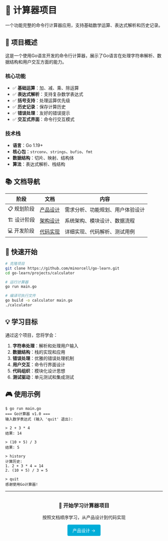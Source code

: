 # 📱 计算器项目

一个功能完整的命令行计算器应用，支持基础数学运算、表达式解析和历史记录。

## 🎯 项目概述

这是一个使用Go语言开发的命令行计算器，展示了Go语言在处理字符串解析、数据结构和用户交互方面的能力。

### 核心功能

- ✅ **基础运算**：加、减、乘、除运算
- ✅ **表达式解析**：支持复杂数学表达式
- ✅ **括号支持**：处理运算优先级
- ✅ **历史记录**：保存计算历史
- ✅ **错误处理**：友好的错误提示
- ✅ **交互式界面**：命令行交互模式

### 技术栈

- **语言**：Go 1.19+
- **核心包**：`strconv`、`strings`、`bufio`、`fmt`
- **数据结构**：切片、映射、结构体
- **算法**：表达式解析、栈结构

## 📚 文档导航

| 阶段 | 文档 | 内容 |
|------|------|------|
| 📋 规划阶段 | [产品设计](./product-design.md) | 需求分析、功能规划、用户体验设计 |
| 🏗️ 设计阶段 | [架构设计](./architecture.md) | 系统架构、模块设计、数据流程 |
| 💻 开发阶段 | [代码实现](./implementation.md) | 详细实现、代码解析、测试用例 |

## 🚀 快速开始

```bash
# 克隆项目
git clone https://github.com/minorcell/go-learn.git
cd go-learn/projects/calculator

# 运行计算器
go run main.go

# 编译可执行文件
go build -o calculator main.go
./calculator
```

## 💡 学习目标

通过这个项目，您将学会：

1. **字符串处理**：解析和处理用户输入
2. **数据结构**：栈的实现和应用
3. **错误处理**：优雅的错误处理机制
4. **用户交互**：命令行界面设计
5. **代码组织**：模块化设计思想
6. **测试驱动**：单元测试和集成测试

## 🎮 使用示例

```
$ go run main.go
=== Go计算器 v1.0 ===
输入数学表达式 (输入 'quit' 退出):

> 2 + 3 * 4
结果: 14

> (10 + 5) / 3
结果: 5

> history
计算历史:
1. 2 + 3 * 4 = 14
2. (10 + 5) / 3 = 5

> quit
感谢使用Go计算器!
```

---

<div style="text-align: center; margin-top: 2rem;">
  <h3>🎯 开始学习计算器项目</h3>
  <p>按照文档顺序学习，从产品设计到代码实现</p>
  <a href="./product-design.html" style="display: inline-block; padding: 8px 16px; background: #00ADD8; color: white; text-decoration: none; border-radius: 4px; margin: 0 8px;">产品设计 →</a>
</div> 